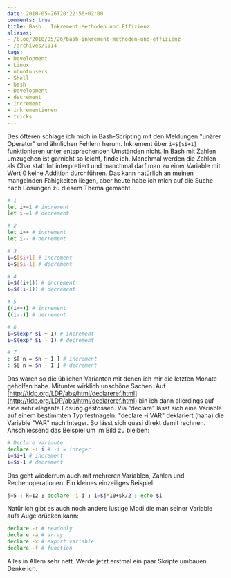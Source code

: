 ```yaml
---
date: 2010-05-26T20:22:56+02:00
comments: true
title: Bash | Inkrement-Methoden und Effizienz
aliases:
- /blog/2010/05/26/bash-inkrement-methoden-und-effizienz
- /archives/1014
tags:
- Development
- Linux
- ubuntuusers
- Shell
- bash
- Development
- decrement
- increment
- inkrementieren
- tricks
---
```


Des öfteren schlage ich mich in Bash-Scripting mit den Meldungen "unärer
Operator" und ähnlichen Fehlern herum. Inkrement über `i=$[$i+1]`
funktionieren unter entsprechenden Umständen nicht. In Bash mit Zahlen
umzugehen ist garnicht so leicht, finde ich. Manchmal werden die Zahlen als
Char statt Int interpretiert und manchmal darf man zu einer Variable mit
Wert 0 keine Addition durchführen. Das kann natürlich an meinen mangelnden
Fähigkeiten liegen, aber heute habe ich mich auf die Suche nach Lösungen zu
diesem Thema gemacht.

``` bash
# 1
let i+=1 # increment
let i-=1 # decrement
```

``` bash
# 2
let i++ # increment
let i-- # decrement
```

``` bash
# 3
i=$[$i+1] # increment
i=$[$i-1] # decrement
```

``` bash
# 4
i=$((i+1)) # increment
i=$((i-1)) # decrement
```

``` bash
# 5
((i++)) # increment
((i--)) # decrement
```

``` bash
# 6
i=$(expr $i + 1) # increment
i=$(expr $i - 1) # decrement
```

``` bash
# 7
: $[ n = $n + 1 ] # increment
: $[ n = $n - 1 ] # decrement
```

Das waren so die üblichen Varianten mit denen ich mir die letzten Monate
geholfen habe. Mitunter wirklich unschöne Sachen. Auf
[http://tldp.org/LDP/abs/html/declareref.html](http://tldp.org/LDP/abs/html/declareref.html)
bin ich dann allerdings auf eine sehr elegante Lösung gestossen. Via
"declare" lässt sich eine Variable auf einem bestimmten Typ festnageln.
"declare -i VAR" deklariert (haha) die Variable "VAR" nach Integer. So
lässt sich quasi direkt damit rechnen. Anschliessend das Beispiel um im
Bild zu bleiben:

``` bash
# Declare Variante
declare -i i # -i = integer
i=$i+1 # increment
i=$i-1 # decrement
```

Das geht wiederrum auch mit mehreren Variablen, Zahlen und
Rechenoperationen. Ein kleines einzeiliges Beispiel:

``` bash
j=5 ; k=12 ; declare -i i ; i=$j*10+$k/2 ; echo $i
```

Natürlich gibt es auch noch andere lustige Modi die man seiner Variable
aufs Auge drücken kann:

``` bash
declare -r # readonly
declare -a # array
declare -x # export variable
declare -f # function
```

Alles in Allem sehr nett. Werde jetzt erstmal ein paar Skripte umbauen.
Denke ich.
